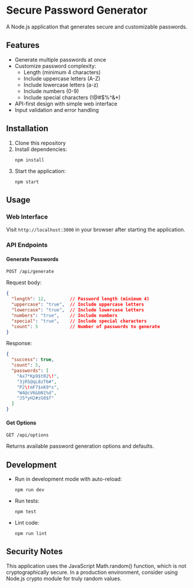 # Secure Password Generator

A Node.js application that generates secure and customizable passwords.

## Features

- Generate multiple passwords at once
- Customize password complexity:
  - Length (minimum 4 characters)
  - Include uppercase letters (A-Z)
  - Include lowercase letters (a-z)
  - Include numbers (0-9)
  - Include special characters (\!@#$%^&*)
- API-first design with simple web interface
- Input validation and error handling

## Installation

1. Clone this repository
2. Install dependencies:
   ```
   npm install
   ```
3. Start the application:
   ```
   npm start
   ```

## Usage

### Web Interface

Visit `http://localhost:3000` in your browser after starting the application.

### API Endpoints

#### Generate Passwords

```
POST /api/generate
```

Request body:
```json
{
  "length": 12,         // Password length (minimum 4)
  "uppercase": "true",  // Include uppercase letters
  "lowercase": "true",  // Include lowercase letters
  "numbers": "true",    // Include numbers
  "special": "true",    // Include special characters
  "count": 5            // Number of passwords to generate
}
```

Response:
```json
{
  "success": true,
  "count": 5,
  "passwords": [
    "Ax7*Kp9$tR2\!",
    "3jR5@qL8zT6#",
    "P2\!mF7$xK9*s",
    "W4@cV6&bN1%d",
    "J5*yH2#zG8$f"
  ]
}
```

#### Get Options

```
GET /api/options
```

Returns available password generation options and defaults.

## Development

- Run in development mode with auto-reload:
  ```
  npm run dev
  ```
- Run tests:
  ```
  npm test
  ```
- Lint code:
  ```
  npm run lint
  ```

## Security Notes

This application uses the JavaScript Math.random() function, which is not cryptographically secure. In a production environment, consider using Node.js crypto module for truly random values.
